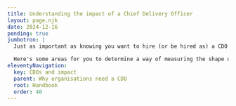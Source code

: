 ```yaml
---
title: Understanding the impact of a Chief Delivery Officer
layout: page.njk
date: 2024-12-16
pending: true
jumbotron: |
  Just as important as knowing you want to hire (or be hired as) a CDO or CSD, is understanding the positive influence of your CDO on the business.

  Here's some areas for you to determine a way of measuring the shape of that impact, both qualitative and quantitative.
eleventyNavigation:
  key: CDOs and impact
  parent: Why organisations need a CDO
  root: Handbook
  order: 40
---
```


